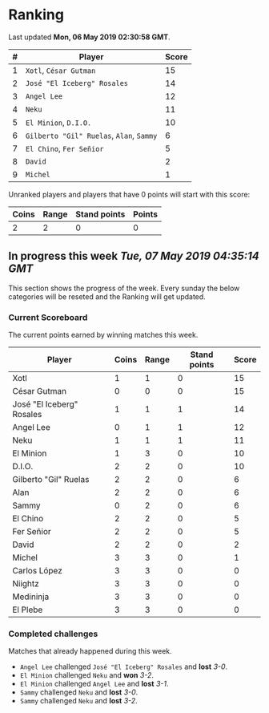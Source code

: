 # Ranking

Last updated **Mon, 06 May 2019 02:30:58 GMT**.

|#|Player|Score|
|-|------|-----|
|1|`Xotl`, `César Gutman`|15|
|2|`José "El Iceberg" Rosales`|14|
|3|`Angel Lee`|12|
|4|`Neku`|11|
|5|`El Minion`, `D.I.O.`|10|
|6|`Gilberto "Gil" Ruelas`, `Alan`, `Sammy`|6|
|7|`El Chino`, `Fer Señior`|5|
|8|`David`|2|
|9|`Michel`|1|

Unranked players and players that have 0 points will start with this score:

|Coins|Range|Stand points|Points|
|-----|-----|------------|------|
|2|2|0|0|

## In progress this week *Tue, 07 May 2019 04:35:14 GMT*
This section shows the progress of the week. Every sunday the below categories will be reseted and the Ranking will get updated.

### Current Scoreboard
The current points earned by winning matches this week.

|Player|Coins|Range|Stand points|Score|
|------|-----|-----|------------|-----|
|Xotl|1|1|0|15|
|César Gutman|0|0|0|15|
|José "El Iceberg" Rosales|1|1|1|14|
|Angel Lee|0|1|1|12|
|Neku|1|1|1|11|
|El Minion|1|3|0|10|
|D.I.O.|2|2|0|10|
|Gilberto "Gil" Ruelas|2|2|0|6|
|Alan|2|2|0|6|
|Sammy|0|2|0|6|
|El Chino|2|2|0|5|
|Fer Señior|2|2|0|5|
|David|2|2|0|2|
|Michel|3|3|0|1|
|Carlos López|3|3|0|0|
|Niightz|3|3|0|0|
|Medininja|3|3|0|0|
|El Plebe|3|3|0|0|

### Completed challenges
Matches that already happened during this week.

* `Angel Lee` challenged `José "El Iceberg" Rosales` and **lost** *3-0*.
* `El Minion` challenged `Neku` and **won** *3-2*.
* `El Minion` challenged `Angel Lee` and **lost** *3-1*.
* `Sammy` challenged `Neku` and **lost** *3-0*.
* `Sammy` challenged `Neku` and **lost** *3-2*.
